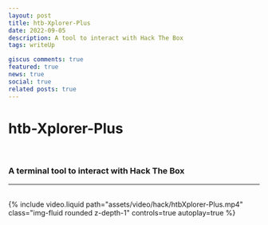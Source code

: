 ```yaml
---
layout: post
title: htb-Xplorer-Plus
date: 2022-09-05
description: A tool to interact with Hack The Box
tags: writeUp

giscus comments: true
featured: true
news: true
social: true
related posts: true
---
```


# htb-Xplorer-Plus

<br>

### A terminal tool to interact with Hack The Box

---

<br>
<div class="row mt-3">
    <div class="col-lg mt-3 mt-md-0">
        {% include video.liquid path="assets/video/hack/htbXplorer-Plus.mp4" class="img-fluid rounded z-depth-1" controls=true autoplay=true %}
    </div>
</div>

